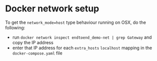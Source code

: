 # Docker network setup

To get the `network_mode=host` type behaviour running on OSX, do the following:

- run `docker network inspect endtoend_demo-net | grep Gateway` and copy the IP address
- enter that IP address for each `extra_hosts` `localhost` mapping in the `docker-compose.yaml` file